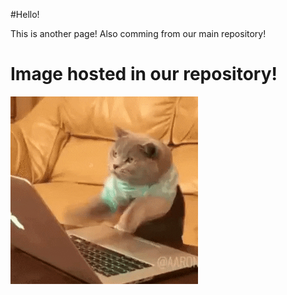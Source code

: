 #Hello! 

This is another page! Also comming from our main repository! 

# Image hosted in our repository!

![dev cat](images/devcat.gif "Dev cat")